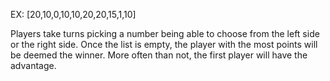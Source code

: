 EX:
[20,10,0,10,10,20,20,15,1,10]

Players take turns picking a number being able to choose from the left side or the right side. Once the list is empty, the player with the most points will be deemed the winner. More often than not, the first player will have the advantage.
